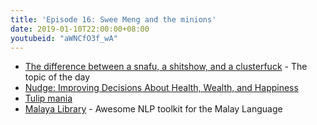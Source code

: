 ```yaml
---
title: 'Episode 16: Swee Meng and the minions'
date: 2019-01-10T22:00:00+08:00
youtubeid: "aWNCfO3f_wA"
---
```


- [The difference between a snafu, a shitshow, and a clusterfuck](https://qz.com/work/1225213/the-difference-between-a-snafu-a-shitshow-and-a-clusterfuck/) - The topic of the day
- [Nudge: Improving Decisions About Health, Wealth, and Happiness](https://www.goodreads.com/book/show/3450744-nudge)
- [Tulip mania](https://www.wikiwand.com/en/Tulip_mania)
- [Malaya Library](https://malaya.readthedocs.io/en/latest/) - Awesome NLP toolkit for the Malay Language
